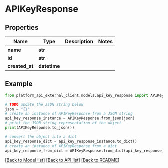 # APIKeyResponse


## Properties

Name | Type | Description | Notes
------------ | ------------- | ------------- | -------------
**name** | **str** |  | 
**id** | **str** |  | 
**created_at** | **datetime** |  | 

## Example

```python
from platform_api_external_client.models.api_key_response import APIKeyResponse

# TODO update the JSON string below
json = "{}"
# create an instance of APIKeyResponse from a JSON string
api_key_response_instance = APIKeyResponse.from_json(json)
# print the JSON string representation of the object
print(APIKeyResponse.to_json())

# convert the object into a dict
api_key_response_dict = api_key_response_instance.to_dict()
# create an instance of APIKeyResponse from a dict
api_key_response_from_dict = APIKeyResponse.from_dict(api_key_response_dict)
```
[[Back to Model list]](../README.md#documentation-for-models) [[Back to API list]](../README.md#documentation-for-api-endpoints) [[Back to README]](../README.md)


